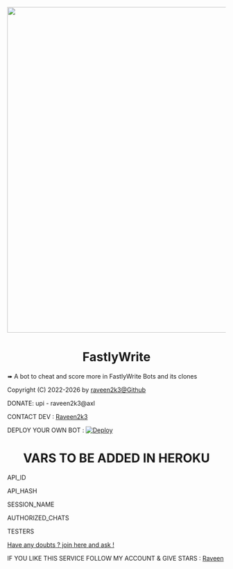 <p align="center"><a href="https://t.me/ProjectBaka"><img src="https://i.pinimg.com/originals/08/e7/39/08e7399f7aefb53d1fcc0d65a99d212c.png" width="750"></a></p> 

<h1 align="center">FastlyWrite</h1>

<p> ➠ A bot to cheat and score more in FastlyWrite Bots and its clones </p>

Copyright (C) 2022-2026 by <a href="https://github.com/raveen2k3">raveen2k3@Github</a>

DONATE: 
upi - raveen2k3@axl

CONTACT DEV : <a href="https://t.me/raveen2k3">Raveen2k3</a>

DEPLOY YOUR OWN BOT : [![Deploy](https://www.herokucdn.com/deploy/button.svg)](https://heroku.com/deploy?template=https://github.com/Ajsites2324/FastlyWriteUB)


<h1 align="center">VARS TO BE ADDED IN HEROKU</h1>

<p>API_ID</p>
<p>API_HASH</p>
<p>SESSION_NAME</p>
<p>AUTHORIZED_CHATS</p>
<p>TESTERS</p>
<a href="https://t.me/BakaSupport">Have any doubts ? join here and ask !</a>

IF YOU LIKE THIS SERVICE FOLLOW MY ACCOUNT & GIVE STARS : <a href="https://github.com/raveen2k3">Raveen</a>

